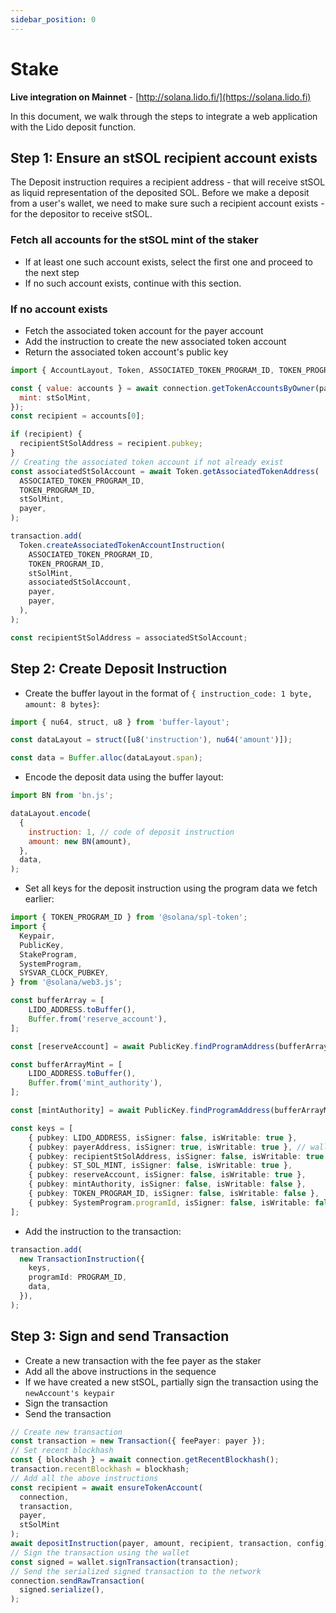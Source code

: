 ```yaml
---
sidebar_position: 0
---
```


# Stake

**Live integration on Mainnet** - [http://solana.lido.fi/](https://solana.lido.fi)

In this document, we walk through the steps to integrate a web application with the Lido deposit function.

## Step 1: Ensure an stSOL recipient account exists
The Deposit instruction requires a recipient address - that will receive stSOL as liquid representation of the deposited SOL.
Before we make a deposit from a user's wallet, we need to make sure such a recipient account exists - for the depositor to receive stSOL.

### Fetch all accounts for the stSOL mint of the staker
- If at least one such account exists, select the first one and proceed to the next step
- If no such account exists, continue with this section.

### If no account exists
- Fetch the associated token account for the payer account
- Add the instruction to create the new associated token account
- Return the associated token account's public key
```javascript
import { AccountLayout, Token, ASSOCIATED_TOKEN_PROGRAM_ID, TOKEN_PROGRAM_ID } from '@solana/spl-token';

const { value: accounts } = await connection.getTokenAccountsByOwner(payer, {
  mint: stSolMint,
});
const recipient = accounts[0];

if (recipient) {
  recipientStSolAddress = recipient.pubkey;
}
// Creating the associated token account if not already exist
const associatedStSolAccount = await Token.getAssociatedTokenAddress(
  ASSOCIATED_TOKEN_PROGRAM_ID,
  TOKEN_PROGRAM_ID,
  stSolMint,
  payer,
);

transaction.add(
  Token.createAssociatedTokenAccountInstruction(
    ASSOCIATED_TOKEN_PROGRAM_ID,
    TOKEN_PROGRAM_ID,
    stSolMint,
    associatedStSolAccount,
    payer,
    payer,
  ),
);

const recipientStSolAddress = associatedStSolAccount;
```

## Step 2: Create Deposit Instruction

- Create the buffer layout in the format of `{ instruction_code: 1 byte, amount: 8 bytes}`:
```javascript
import { nu64, struct, u8 } from 'buffer-layout';

const dataLayout = struct([u8('instruction'), nu64('amount')]);

const data = Buffer.alloc(dataLayout.span);
```

- Encode the deposit data using the buffer layout:
```javascript
import BN from 'bn.js';

dataLayout.encode(
  {
    instruction: 1, // code of deposit instruction
    amount: new BN(amount),
  },
  data,
);
```

- Set all keys for the deposit instruction using the program data we fetch earlier:
```ts
import { TOKEN_PROGRAM_ID } from '@solana/spl-token';
import {
  Keypair,
  PublicKey,
  StakeProgram,
  SystemProgram,
  SYSVAR_CLOCK_PUBKEY,
} from '@solana/web3.js';

const bufferArray = [
    LIDO_ADDRESS.toBuffer(),
    Buffer.from('reserve_account'),
];

const [reserveAccount] = await PublicKey.findProgramAddress(bufferArray, programId);

const bufferArrayMint = [
    LIDO_ADDRESS.toBuffer(),
    Buffer.from('mint_authority'),
];

const [mintAuthority] = await PublicKey.findProgramAddress(bufferArrayMint, programId);

const keys = [
    { pubkey: LIDO_ADDRESS, isSigner: false, isWritable: true },
    { pubkey: payerAddress, isSigner: true, isWritable: true }, // wallet.publicKey
    { pubkey: recipientStSolAddress, isSigner: false, isWritable: true },
    { pubkey: ST_SOL_MINT, isSigner: false, isWritable: true },
    { pubkey: reserveAccount, isSigner: false, isWritable: true },
    { pubkey: mintAuthority, isSigner: false, isWritable: false },
    { pubkey: TOKEN_PROGRAM_ID, isSigner: false, isWritable: false },
    { pubkey: SystemProgram.programId, isSigner: false, isWritable: false },
];
```

- Add the instruction to the transaction:
```ts
transaction.add(
  new TransactionInstruction({
    keys,
    programId: PROGRAM_ID,
    data,
  }),
);
```

## Step 3: Sign and send Transaction
- Create a new transaction with the fee payer as the staker
- Add all the above instructions in the sequence
- If we have created a new stSOL, partially sign the transaction using the `newAccount's keypair`
- Sign the transaction
- Send the transaction
```ts
// Create new transaction
const transaction = new Transaction({ feePayer: payer });
// Set recent blockhash
const { blockhash } = await connection.getRecentBlockhash();
transaction.recentBlockhash = blockhash;
// Add all the above instructions
const recipient = await ensureTokenAccount(
  connection,
  transaction,
  payer,
  stSolMint
);
await depositInstruction(payer, amount, recipient, transaction, config);
// Sign the transaction using the wallet
const signed = wallet.signTransaction(transaction);
// Send the serialized signed transaction to the network
connection.sendRawTransaction(
  signed.serialize(),
);
```
